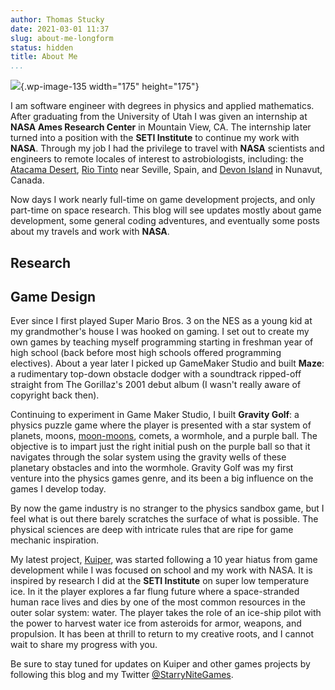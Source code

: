 ```yaml
---
author: Thomas Stucky
date: 2021-03-01 11:37
slug: about-me-longform
status: hidden
title: About Me
...
```


![](http://astrostucky.com/wp/wp-content/uploads/2020/03/stucky-thomas-400x400-1.png){.wp-image-135 width="175" height="175"}

I am software engineer with degrees in physics and applied mathematics. After graduating from the University of Utah I was given an internship at **NASA Ames Research Center** in Mountain View, CA. The internship later turned into a position with the **SETI Institute** to continue my work with **NASA**. Through my job I had the privilege to travel with **NASA** scientists and engineers to remote locales of interest to astrobiologists, including: the [Atacama Desert](https://en.wikipedia.org/wiki/Atacama_Desert#Comparison_to_Mars), [Rio Tinto](https://en.wikipedia.org/wiki/Rio_Tinto_(river)#Astrobiology) near Seville, Spain, and [Devon Island](https://en.wikipedia.org/wiki/Devon_Island) in Nunavut, Canada.

Now days I work nearly full-time on game development projects, and only part-time on space research. This blog will see updates mostly about game development, some general coding adventures, and eventually some posts about my travels and work with **NASA**.

Research
--------

Game Design
-----------

Ever since I first played Super Mario Bros. 3 on the NES as a young kid at my grandmother's house I was hooked on gaming. I set out to create my own games by teaching myself programming starting in freshman year of high school (back before most high schools offered programming electives). About a year later I picked up GameMaker Studio and built **Maze**: a rudimentary top-down obstacle dodger with a soundtrack ripped-off straight from The Gorillaz's 2001 debut album (I wasn't really aware of copyright back then).

Continuing to experiment in Game Maker Studio, I built **Gravity Golf**: a physics puzzle game where the player is presented with a star system of planets, moons, [moon-moons](https://en.wikipedia.org/wiki/Subsatellite), comets, a wormhole, and a purple ball. The objective is to impart just the right initial push on the purple ball so that it navigates through the solar system using the gravity wells of these planetary obstacles and into the wormhole. Gravity Golf was my first venture into the physics games genre, and its been a big influence on the games I develop today.

By now the game industry is no stranger to the physics sandbox game, but I feel what is out there barely scratches the surface of what is possible. The physical sciences are deep with intricate rules that are ripe for game mechanic inspiration.

My latest project, [Kuiper](https://starrynightgaming.itch.io/kuiper), was started following a 10 year hiatus from game development while I was focused on school and my work with NASA. It is inspired by research I did at the **SETI Institute** on super low temperature ice. In it the player explores a far flung future where a space-stranded human race lives and dies by one of the most common resources in the outer solar system: water. The player takes the role of an ice-ship pilot with the power to harvest water ice from asteroids for armor, weapons, and propulsion. It has been at thrill to return to my creative roots, and I cannot wait to share my progress with you.

Be sure to stay tuned for updates on Kuiper and other games projects by following this blog and my Twitter [\@StarryNiteGames](https://twitter.com/StarryNiteGames).
